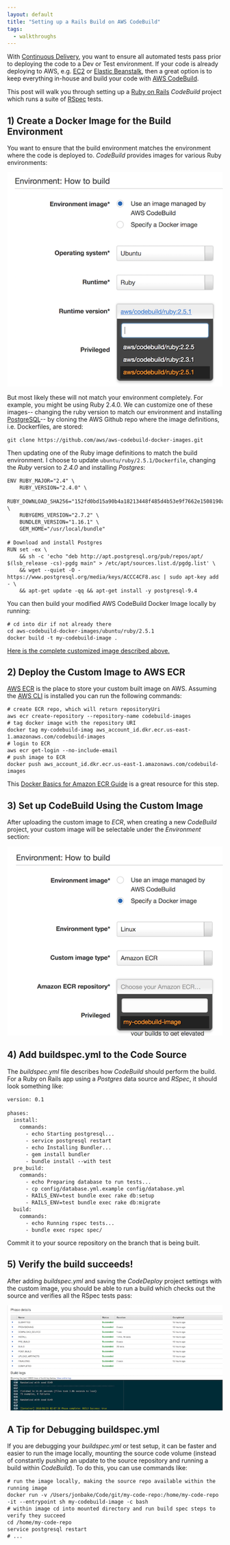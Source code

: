 ```yaml
---
layout: default
title: "Setting up a Rails Build on AWS CodeBuild"
tags:
  - walkthroughs
---
```


With [Continuous Delivery](https://en.wikipedia.org/wiki/Continuous_delivery), you want to ensure all automated tests pass prior to deploying the code to a Dev or Test environment. If your code is already deploying to AWS, e.g. [EC2](https://aws.amazon.com/ec2/) or [Elastic Beanstalk](https://aws.amazon.com/elasticbeanstalk/), then a great option is to keep everything in-house and build your code with [AWS CodeBuild](https://aws.amazon.com/codebuild/).

This post will walk you through setting up a [Ruby on Rails](https://rubyonrails.org/) _CodeBuild_ project which runs a suite of [RSpec](http://rspec.info/) tests.

## 1) Create a Docker Image for the Build Environment

You want to ensure that the build environment matches the environment where the code is deployed to. _CodeBuild_ provides images for various Ruby environments:

![Codebuild Default Images](/assets/images/blog/2018/08/29/codebuild-images.png)

But most likely these will not match your environment completely. For example, you might be using Ruby 2.4.0. We can customize one of these images-- changing the ruby version to match our environment and installing [PostgreSQL](https://www.postgresql.org/)-- by cloning the AWS Github repo where the image definitions, i.e. Dockerfiles, are stored:

```
git clone https://github.com/aws/aws-codebuild-docker-images.git
```

Then updating one of the Ruby image definitions to match the build environment. I choose to update `ubuntu/ruby/2.5.1/Dockerfile`, changing the _Ruby_ version to _2.4.0_ and installing _Postgres_:

```
ENV RUBY_MAJOR="2.4" \
    RUBY_VERSION="2.4.0" \
    RUBY_DOWNLOAD_SHA256="152fd0bd15a90b4a18213448f485d4b53e9f7662e1508190aa5b702446b29e3d" \
    RUBYGEMS_VERSION="2.7.2" \
    BUNDLER_VERSION="1.16.1" \
    GEM_HOME="/usr/local/bundle"

# Download and install Postgres
RUN set -ex \
    && sh -c 'echo "deb http://apt.postgresql.org/pub/repos/apt/ $(lsb_release -cs)-pgdg main" > /etc/apt/sources.list.d/pgdg.list' \
    && wget --quiet -O - https://www.postgresql.org/media/keys/ACCC4CF8.asc | sudo apt-key add - \
    && apt-get update -qq && apt-get install -y postgresql-9.4
```

You can then build your modified AWS CodeBuild Docker Image locally by running:

```
# cd into dir if not already there
cd aws-codebuild-docker-images/ubuntu/ruby/2.5.1
docker build -t my-codebuild-image .
```

[Here is the complete customized image described above.](https://gist.github.com/jonmbake/ad7d5255ee7141d400da09c5d8e531ae)

## 2) Deploy the Custom Image to AWS ECR

[AWS ECR](https://aws.amazon.com/ecr/) is the place to store your custom built image on AWS. Assuming the [AWS CLI](https://aws.amazon.com) is installed you can run the following commands:

```
# create ECR repo, which will return repositoryUri
aws ecr create-repository --repository-name codebuild-images
# tag docker image with the repository URI
docker tag my-codebuild-imag aws_account_id.dkr.ecr.us-east-1.amazonaws.com/codebuild-images
# login to ECR
aws ecr get-login --no-include-email
# push image to ECR
docker push aws_account_id.dkr.ecr.us-east-1.amazonaws.com/codebuild-images
```

This [Docker Basics for Amazon ECR Guide](https://docs.aws.amazon.com/AmazonECS/latest/developerguide/docker-basics.html#docker-basics-create-image) is a great resource for this step.

## 3) Set up CodeBuild Using the Custom Image

After uploading the custom image to _ECR_, when creating a new _CodeBuild_ project, your custom image will be selectable under the _Environment_ section:

![Selecting Custom Image](/assets/images/blog/2018/08/29/select-image-codebuild.png)


## 4) Add buildspec.yml to the Code Source

The _buildspec.yml_ file describes how _CodeBuild_ should perform the build. For a Ruby on Rails app using a _Postgres_ data source and _RSpec_, it should look something like:

```
version: 0.1

phases:
  install:
    commands:
      - echo Starting postgresql...
      - service postgresql restart
      - echo Installing Bundler...
      - gem install bundler
      - bundle install --with test
  pre_build:
    commands:
      - echo Preparing database to run tests...
      - cp config/database.yml.example config/database.yml
      - RAILS_ENV=test bundle exec rake db:setup
      - RAILS_ENV=test bundle exec rake db:migrate
  build:
    commands:
      - echo Running rspec tests...
      - bundle exec rspec spec/
```

Commit it to your source repository on the branch that is being built.

## 5) Verify the build succeeds!

After adding _buildspec.yml_ and saving the _CodeDeploy_ project settings with the custom image, you should be able to run a build which checks out the source and verifies all the RSpec tests pass:

![Successful Build](/assets/images/blog/2018/08/29/build-success.png)

## A Tip for Debugging buildspec.yml

If you are debugging your _buildspec.yml_ or test setup, it can be faster and easier to run the image locally, mounting the source code volume (instead of constantly pushing an update to the source repository and running a build within _CodeBuild_). To do this, you can use commands like:

```
# run the image locally, making the source repo available within the running image
docker run -v /Users/jonbake/Code/git/my-code-repo:/home/my-code-repo -it --entrypoint sh my-codebuild-image -c bash
# within image cd into mounted directory and run build spec steps to verify they succeed
cd /home/my-code-repo
service postgresql restart
# ...
```
